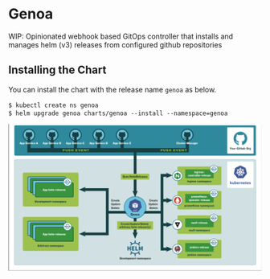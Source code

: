 # Genoa
WIP: Opinionated webhook based GitOps controller that installs and manages helm (v3) releases from configured github repositories

## Installing the Chart
You can install the chart with the release name `genoa` as below.

```console
$ kubectl create ns genoa
$ helm upgrade genoa charts/genoa --install --namespace=genoa
```

![image info](./pictures/genoa.png)